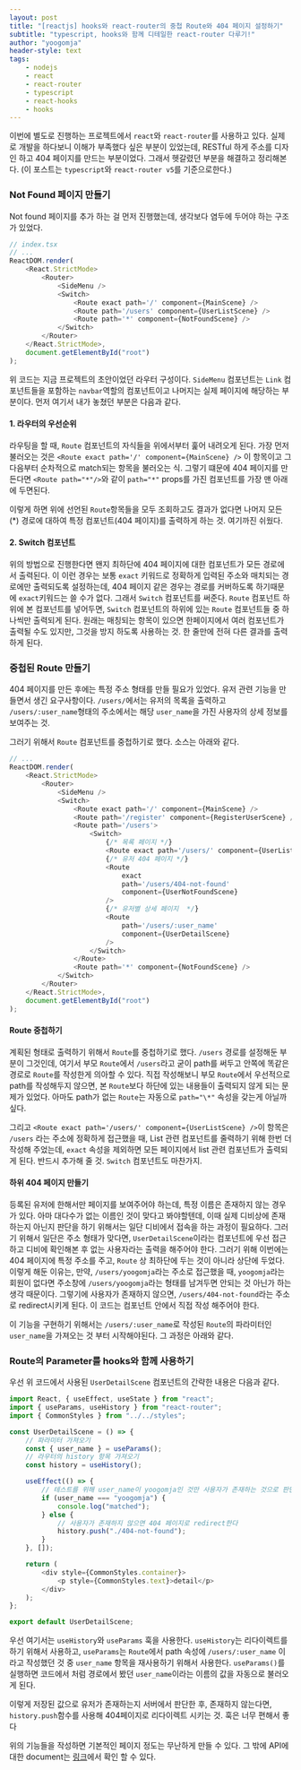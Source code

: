 ```yaml
---
layout: post
title: "[reactjs] hooks와 react-router의 중첩 Route와 404 페이지 설정하기"
subtitle: "typescript, hooks와 함께 디테일한 react-router 다루기!"
author: "yoogomja"
header-style: text
tags:
    - nodejs
    - react
    - react-router
    - typescript
    - react-hooks
    - hooks
---
```


이번에 별도로 진행하는 프로젝트에서 `react`와 `react-router`를 사용하고 있다. 실제로 개발을 하다보니 이해가 부족했다 싶은 부분이 있었는데, RESTful 하게 주소를 디자인 하고 404 페이지를 만드는 부분이었다. 그래서 헷갈렸던 부분을 해결하고 정리해본다. (이 포스트는 `typescript`와 `react-router v5`를 기준으로한다.)

### Not Found 페이지 만들기

Not found 페이지를 추가 하는 걸 먼저 진행했는데, 생각보다 염두에 두어야 하는 구조가 있었다.

```javascript
// index.tsx
// ...
ReactDOM.render(
    <React.StrictMode>
        <Router>
            <SideMenu />
            <Switch>
                <Route exact path='/' component={MainScene} />
                <Route path='/users' component={UserListScene} />
                <Route path='*' component={NotFoundScene} />
            </Switch>
        </Router>
    </React.StrictMode>,
    document.getElementById("root")
);
```

위 코드는 지금 프로젝트의 초안이었던 라우터 구성이다. `SideMenu` 컴포넌트는 `Link` 컴포넌트들을 포함하는 `navbar`역할의 컴포넌트이고 나머지는 실제 페이지에 해당하는 부분이다. 먼저 여기서 내가 놓쳤던 부분은 다음과 같다.

#### 1. 라우터의 우선순위

라우팅을 할 때, `Route` 컴포넌트의 자식들을 위에서부터 훑어 내려오게 된다. 가장 먼저 불러오는 것은 `<Route exact path='/' component={MainScene} />` 이 항목이고 그 다음부터 순차적으로 match되는 항목을 불러오는 식. 그렇기 떄문에 404 페이지를 만든다면 `<Route path="*"/>`와 같이 `path="*"` props를 가진 컴포넌트를 가장 맨 아래에 두면된다. 

이렇게 하면 위에 선언된 `Route`항목들을 모두 조회하고도 결과가 없다면 나머지 모든(\*) 경로에 대하여 특정 컴포넌트(404 페이지)를 출력하게 하는 것. 여기까진 쉬웠다.

#### 2. Switch 컴포넌트

위의 방법으로 진행한다면 왠지 최하단에 404 페이지에 대한 컴포넌트가 모든 경로에서 출력된다. 이 이런 경우는 보통 `exact` 키워드로 정확하게 입력된 주소와 매치되는 경로에만 출력되도록 설정하는데, 404 페이지 같은 경우는 경로를 커버하도록 하기때문에 `exact`키워드는 쓸 수가 없다. 그래서 `Switch` 컴포넌트를 써준다. `Route` 컴포넌트 하위에 본 컴포넌트를 넣어두면, `Switch` 컴포넌트의 하위에 있는 `Route` 컴포넌트들 중 하나씩만 출력되게 된다. 원래는 매칭되는 항목이 있으면 한페이지에서 여러 컴포넌트가 출력될 수도 있지만, 그것을 방지 하도록 사용하는 것. 한 줄만에 전혀 다른 결과를 출력하게 된다.

### 중첩된 Route 만들기

404 페이지를 만든 후에는 특정 주소 형태를 만들 필요가 있었다. 유저 관련 기능을 만들면서 생긴 요구사항이다. `/users/`에서는 유저의 목록을 출력하고 `/users/:user_name`형태의 주소에서는 해당 `user_name`을 가진 사용자의 상세 정보를 보여주는 것.

그러기 위해서 `Route` 컴포넌트를 중첩하기로 했다. 소스는 아래와 같다.

```javascript
// ...
ReactDOM.render(
    <React.StrictMode>
        <Router>
            <SideMenu />
            <Switch>
                <Route exact path='/' component={MainScene} />
                <Route path='/register' component={RegisterUserScene} />
                <Route path='/users'>
                    <Switch>
                        {/* 목록 페이지 */}
                        <Route exact path='/users/' component={UserListScene} />
                        {/* 유저 404 페이지 */}
                        <Route
                            exact
                            path='/users/404-not-found'
                            component={UserNotFoundScene}
                        />
                        {/* 유저별 상세 페이지  */}
                        <Route
                            path='/users/:user_name'
                            component={UserDetailScene}
                        />
                    </Switch>
                </Route>
                <Route path='*' component={NotFoundScene} />
            </Switch>
        </Router>
    </React.StrictMode>,
    document.getElementById("root")
);
```

#### Route 중첩하기

계획된 형태로 출력하기 위해서 `Route`를 중첩하기로 했다. `/users` 경로를 설정해둔 부분이 그것인데, 여기서 부모 `Route`에서 `/users`라고 굳이 path를 써두고 안쪽에 똑같은 경로로 `Route`를 작성한게 의아할 수 있다. 직접 작성해보니 부모 `Route`에서 우선적으로 path를 작성해두지 않으면, 본 `Route`보다 하단에 있는 내용들이 출력되지 않게 되는 문제가 있었다. 아마도 path가 없는 `Route`는 자동으로 `path="\*"` 속성을 갖는게 아닐까 싶다.

그리고 `<Route exact path='/users/' component={UserListScene} />`이 항목은 `/users` 라는 주소에 정확하게 접근했을 때, List 관련 컴포넌트를 줄력하기 위해 한번 더 작성해 주었는데, `exact` 속성을 제외하면 모든 페이지에서 list 관련 컴포넌트가 출력되게 된다. 반드시 추가해 줄 것. `Switch` 컴포넌트도 마찬가지.

#### 하위 404 페이지 만들기

등록된 유저에 한해서만 페이지를 보여주어야 하는데, 특정 이름은 존재하지 않는 경우가 있다. 아마 대다수가 없는 이름인 것이 맞다고 봐야할텐데, 이때 실제 디비상에 존재하는지 아닌지 판단을 하기 위해서는 일단 디비에서 접속을 하는 과정이 필요하다. 그러기 위해서 일단은 주소 형태가 맞다면, `UserDetailScene`이라는 컴포넌트에 우선 접근하고 디비에 확인해본 후 없는 사용자라는 출력을 해주어야 한다. 그러기 위해 이번에는 404 페이지에 특정 주소를 주고, `Route` 상 최하단에 두는 것이 아니라 상단에 두었다. 이렇게 해둔 이유는, 만약, `/users/yoogomja`라는 주소로 접근했을 때, `yoogomja`라는 회원이 없다면 주소창에 `/users/yoogomja`라는 형태를 남겨두면 안되는 것 아닌가 하는 생각 때문이다. 그렇기에 사용자가 존재하지 않으면, `/users/404-not-found`라는 주소로 redirect시키게 된다. 이 코드는 컴포넌트 안에서 직접 작성 해주어야 한다.

이 기능을 구현하기 위해서는 `/users/:user_name`로 작성된 `Route`의 파라미터인 `user_name`을 가져오는 것 부터 시작해야된다. 그 과정은 아래와 같다.

### Route의 Parameter를 hooks와 함께 사용하기

우선 위 코드에서 사용된 `UserDetailScene` 컴포넌트의 간략한 내용은 다음과 같다.

```javascript
import React, { useEffect, useState } from "react";
import { useParams, useHistory } from "react-router";
import { CommonStyles } from "../../styles";

const UserDetailScene = () => {
    // 파라미터 가져오기
    const { user_name } = useParams();
    // 라우터의 history 항목 가져오기
    const history = useHistory();

    useEffect(() => {
        // 테스트를 위해 user_name이 yoogomja인 것만 사용자가 존재하는 것으로 판단
        if (user_name === "yoogomja") {
            console.log("matched");
        } else {
            // 사용자가 존재하지 않으면 404 페이지로 redirect한다
            history.push("./404-not-found");
        }
    }, []);

    return (
        <div style={CommonStyles.container}>
            <p style={CommonStyles.text}>detail</p>
        </div>
    );
};

export default UserDetailScene;
```

우선 여기서는 `useHistory`와 `useParams` 훅을 사용한다. `useHistory`는 리다이렉트를 하기 위해서 사용하고, `useParams`는 `Route`에서 path 속성에 `/users/:user_name` 이라고 작성했던 것 중 `user_name` 항목을 재사용하기 위해서 사용한다. `useParams()`를 실행하면 코드에서 처럼 경로에서 봤던 `user_name`이라는 이름의 값을 자동으로 불러오게 된다.

이렇게 저장된 값으로 유저가 존재하는지 서버에서 판단한 후, 존재하지 않는다면, `history.push`함수를 사용해 404페이지로 리다이렉트 시키는 것. 훅은 너무 편해서 좋다

위의 기능들을 작성하면 기본적인 페이지 정도는 무난하게 만들 수 있다. 그 밖에 API에 대한 document는 [링크](https://reacttraining.com/react-router/web/api/Hooks/useparams)에서 확인 할 수 있다.
